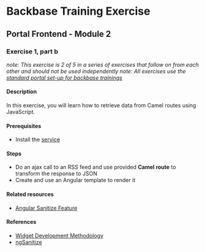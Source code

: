 # Backbase Training Exercise

## Portal Frontend - Module 2

### Exercise 1, part b

_note: This exercise is 2 of 5 in a series of exercises that follow on from each other and should not be used independently_
_note: All exercises use the [standard portal set-up for backbase trainings](https://my.backbase.com/resources/how-to-guides/getting-your-first-launchpad-based-portal-set-up/)_

#### Description

In this exercise, you will learn how to retrieve data from Camel routes using JavaScript.

#### Prerequisites

 - Install the [service](../../feed-service-module/)

#### Steps

 - Do an ajax call to an RSS feed and use provided **Camel route** to transform the response to JSON
 - Create and use an Angular template to render it

#### Related resources

  - [Angular Sanitize Feature](../pf2e1b-feature-angular-sanitize)

#### References

 - [Widget Development Methodology](https://github.com/Backbase/methodology-widget-development)
 - [ngSanitize](https://docs.angularjs.org/api/ngSanitize)
